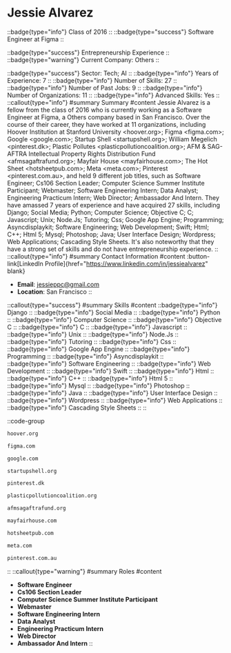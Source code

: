 # Jessie Alvarez
::badge{type="info"}
Class of 2016
::
::badge{type="success"}
Software Engineer at Figma
::

::badge{type="success"}
Entrepreneurship Experience
::
::badge{type="warning"}
Current Company: Others
::

::badge{type="success"}
Sector: Tech; AI
::
::badge{type="info"}
Years of Experience: 7
::
::badge{type="info"}
Number of Skills: 27
::
::badge{type="info"}
Number of Past Jobs: 9
::
::badge{type="info"}
Number of Organizations: 11
::
::badge{type="info"}
Advanced Skills: Yes
::
::callout{type="info"}
#summary
Summary
#content
Jessie Alvarez is a fellow from the class of 2016 who is currently working as a Software Engineer at Figma, a Others company based in San Francisco. Over the course of their career, they have worked at 11 organizations, including Hoover Institution at Stanford University <hoover.org>; Figma <figma.com>; Google <google.com>; Startup Shell <startupshell.org>; William Megelich <pinterest.dk>; Plastic Pollutes <plasticpollutioncoalition.org>; AFM & SAG-AFTRA Intellectual Property Rights Distribution Fund <afmsagaftrafund.org>; Mayfair House <mayfairhouse.com>; The Hot Sheet <hotsheetpub.com>; Meta <meta.com>; Pinterest <pinterest.com.au>, and held 9 different job titles, such as Software Engineer; Cs106 Section Leader; Computer Science Summer Institute Participant; Webmaster; Software Engineering Intern; Data Analyst; Engineering Practicum Intern; Web Director; Ambassador And Intern. They have amassed 7 years of experience and have acquired 27 skills, including Django; Social Media; Python; Computer Science; Objective C; C; Javascript; Unix; Node.Js; Tutoring; Css; Google App Engine; Programming; Asyncdisplaykit; Software Engineering; Web Development; Swift; Html; C++; Html 5; Mysql; Photoshop; Java; User Interface Design; Wordpress; Web Applications; Cascading Style Sheets. It's also noteworthy that they have a strong set of skills and do not have entrepreneurship experience.
::
::callout{type="info"}
#summary
Contact Information
#content
:button-link[LinkedIn Profile]{href="https://www.linkedin.com/in/jessiealvarez" blank}
- **Email**: jessieppc@gmail.com
- **Location**: San Francisco
::

::callout{type="success"}
#summary
Skills
#content
::badge{type="info"}
Django
::
::badge{type="info"}
Social Media
::
::badge{type="info"}
Python
::
::badge{type="info"}
Computer Science
::
::badge{type="info"}
Objective C
::
::badge{type="info"}
C
::
::badge{type="info"}
Javascript
::
::badge{type="info"}
Unix
::
::badge{type="info"}
Node.Js
::
::badge{type="info"}
Tutoring
::
::badge{type="info"}
Css
::
::badge{type="info"}
Google App Engine
::
::badge{type="info"}
Programming
::
::badge{type="info"}
Asyncdisplaykit
::
::badge{type="info"}
Software Engineering
::
::badge{type="info"}
Web Development
::
::badge{type="info"}
Swift
::
::badge{type="info"}
Html
::
::badge{type="info"}
C++
::
::badge{type="info"}
Html 5
::
::badge{type="info"}
Mysql
::
::badge{type="info"}
Photoshop
::
::badge{type="info"}
Java
::
::badge{type="info"}
User Interface Design
::
::badge{type="info"}
Wordpress
::
::badge{type="info"}
Web Applications
::
::badge{type="info"}
Cascading Style Sheets
::
::

::code-group
```bash [Hoover Institution at Stanford University]
hoover.org
```
```bash [Figma]
figma.com
```
```bash [Google]
google.com
```
```bash [Startup Shell]
startupshell.org
```
```bash [William Megelich]
pinterest.dk
```
```bash [Plastic Pollutes]
plasticpollutioncoalition.org
```
```bash [AFM & SAG-AFTRA Intellectual Property Rights Distribution Fund]
afmsagaftrafund.org
```
```bash [Mayfair House]
mayfairhouse.com
```
```bash [The Hot Sheet]
hotsheetpub.com
```
```bash [Meta]
meta.com
```
```bash [Pinterest]
pinterest.com.au
```
::
::callout{type="warning"}
#summary
Roles
#content
- **Software Engineer**
- **Cs106 Section Leader**
- **Computer Science Summer Institute Participant**
- **Webmaster**
- **Software Engineering Intern**
- **Data Analyst**
- **Engineering Practicum Intern**
- **Web Director**
- **Ambassador And Intern**
::

